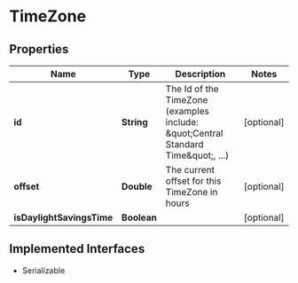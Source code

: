 

# TimeZone


## Properties

| Name | Type | Description | Notes |
|------------ | ------------- | ------------- | -------------|
|**id** | **String** | The Id of the TimeZone (examples include: \&quot;Central Standard Time\&quot;, ...) |  [optional] |
|**offset** | **Double** | The current offset for this TimeZone in hours |  [optional] |
|**isDaylightSavingsTime** | **Boolean** |  |  [optional] |


## Implemented Interfaces

* Serializable


